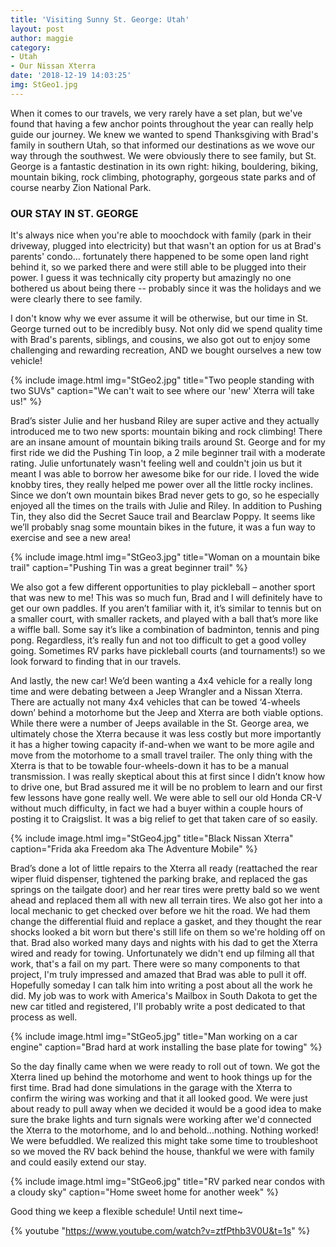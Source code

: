 ```yaml
---
title: 'Visiting Sunny St. George: Utah'
layout: post
author: maggie
category:
- Utah
- Our Nissan Xterra
date: '2018-12-19 14:03:25'
img: StGeo1.jpg
---
```


When it comes to our travels, we very rarely have a set plan, but we've found that having a few anchor points throughout the year can really help guide our journey. We knew we wanted to spend Thanksgiving with Brad's family in southern Utah, so that informed our destinations as we wove our way through the southwest. We were obviously there to see family, but St. George is a fantastic destination in its own right: hiking, bouldering, biking, mountain biking, rock climbing, photography, gorgeous state parks and of course nearby Zion National Park.

### OUR STAY IN ST. GEORGE

It's always nice when you're able to moochdock with family (park in their driveway, plugged into electricity) but that wasn't an option for us at Brad's parents' condo... fortunately there happened to be some open land right behind it, so we parked there and were still able to be plugged into their power. I guess it was technically city property but amazingly no one bothered us about being there -- probably since it was the holidays and we were clearly there to see family.

I don't know why we ever assume it will be otherwise, but our time in St. George turned out to be incredibly busy. Not only did we spend quality time with Brad's parents, siblings, and cousins, we also got out to enjoy some challenging and rewarding recreation, AND we bought ourselves a new tow vehicle!

{% include image.html img="StGeo2.jpg" title="Two people standing with two SUVs" caption="We can't wait to see where our 'new' Xterra will take us!" %}

Brad’s sister Julie and her husband Riley are super active and they actually introduced me to two new sports: mountain biking and rock climbing! There are an insane amount of mountain biking trails around St. George and for my first ride we did the Pushing Tin loop, a 2 mile beginner trail with a moderate rating. Julie unfortunately wasn't feeling well and couldn't join us but it meant I was able to borrow her awesome bike for our ride. I loved the wide knobby tires, they really helped me power over all the little rocky inclines. Since we don’t own mountain bikes Brad never gets to go, so he especially enjoyed all the times on the trails with Julie and Riley. In addition to Pushing Tin, they also did the Secret Sauce trail and Bearclaw Poppy. It seems like we’ll probably snag some mountain bikes in the future, it was a fun way to exercise and see a new area!

{% include image.html img="StGeo3.jpg" title="Woman on a mountain bike trail" caption="Pushing Tin was a great beginner trail" %}

We also got a few different opportunities to play pickleball – another sport that was new to me! This was so much fun, Brad and I will definitely have to get our own paddles. If you aren’t familiar with it, it’s similar to tennis but on a smaller court, with smaller rackets, and played with a ball that’s more like a wiffle ball. Some say it’s like a combination of badminton, tennis and ping pong. Regardless, it’s really fun and not too difficult to get a good volley going. Sometimes RV parks have pickleball courts (and tournaments!) so we look forward to finding that in our travels.

And lastly, the new car! We’d been wanting a 4x4 vehicle for a really long time and were debating between a Jeep Wrangler and a Nissan Xterra. There are actually not many 4x4 vehicles that can be towed ‘4-wheels down’ behind a motorhome but the Jeep and Xterra are both viable options. While there were a number of Jeeps available in the St. George area, we ultimately chose the Xterra because it was less costly but more importantly it has a higher towing capacity if-and-when we want to be more agile and move from the motorhome to a small travel trailer. The only thing with the Xterra is that to be towable four-wheels-down it has to be a manual transmission. I was really skeptical about this at first since I didn’t know how to drive one, but Brad assured me it will be no problem to learn and our first few lessons have gone really well. We were able to sell our old Honda CR-V without much difficulty, in fact we had a buyer within a couple hours of posting it to Craigslist. It was a big relief to get that taken care of so easily.

{% include image.html img="StGeo4.jpg" title="Black Nissan Xterra" caption="Frida aka Freedom aka The Adventure Mobile" %}

Brad’s done a lot of little repairs to the Xterra all ready (reattached the rear wiper fluid dispenser, tightened the parking brake, and replaced the gas springs on the tailgate door) and her rear tires were pretty bald so we went ahead and replaced them all with new all terrain tires. We also got her into a local mechanic to get checked over before we hit the road. We had them change the differential fluid and replace a gasket, and they thought the rear shocks looked a bit worn but there's still life on them so we're holding off on that. Brad also worked many days and nights with his dad to get the Xterra wired and ready for towing. Unfortunately we didn't end up filming all that work, that's a fail on my part. There were so many components to that project, I'm truly impressed and amazed that Brad was able to pull it off. Hopefully someday I can talk him into writing a post about all the work he did. My job was to work with America's Mailbox in South Dakota to get the new car titled and registered, I'll probably write a post dedicated to that process as well.

{% include image.html img="StGeo5.jpg" title="Man working on a car engine" caption="Brad hard at work installing the base plate for towing" %}

So the day finally came when we were ready to roll out of town. We got the Xterra lined up behind the motorhome and  went to hook things up for the first time. Brad had done simulations in the garage with the Xterra to confirm the wiring was working and that it all looked good. We were just about ready to pull away when we decided it would be a good idea to make sure the brake lights and turn signals were working after we'd connected the Xterra to the motorhome, and lo and behold...nothing. Nothing worked! We were befuddled. We realized this might take some time to troubleshoot so we moved the RV back behind the house, thankful we were with family and could easily extend our stay.

{% include image.html img="StGeo6.jpg" title="RV parked near condos with a cloudy sky" caption="Home sweet home for another week" %}

Good thing we keep a flexible schedule! Until next time~

{% youtube "https://www.youtube.com/watch?v=ztfPthb3V0U&t=1s" %}